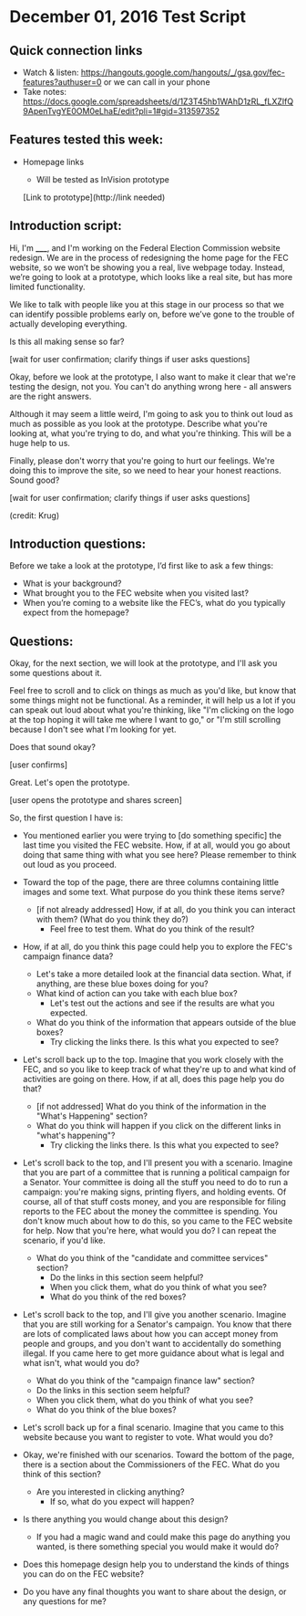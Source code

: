 # December 01, 2016 Test Script

## Quick connection links

- Watch & listen: <https://hangouts.google.com/hangouts/_/gsa.gov/fec-features?authuser=0> or we can call in your phone
- Take notes: <https://docs.google.com/spreadsheets/d/1Z3T45hb1WAhD1zRL_fLXZlfQ9ApenTvgYE0OM0eLhaE/edit?pli=1#gid=313597352>

## Features tested this week:

- Homepage links
   - Will be tested as InVision prototype

   [Link to prototype](http://link needed)

## Introduction script:

Hi, I'm **___**, and I'm working on the Federal Election Commission website redesign. We are in the process of redesigning the home page for the FEC website, so we won’t be showing you a real, live webpage today. Instead, we’re going to look at a prototype, which looks like a real site, but has more limited functionality.

We like to talk with people like you at this stage in our process so that we can identify possible problems early on, before we’ve gone to the trouble of actually developing everything.

Is this all making sense so far?

[wait for user confirmation; clarify things if user asks questions]

Okay, before we look at the prototype, I also want to make it clear that we're testing the design, not you. You can't do anything wrong here - all answers are the right answers.

Although it may seem a little weird, I'm going to ask you to think out loud as much as possible as you look at the prototype. Describe what you're looking at, what you're trying to do, and what you're thinking. This will be a huge help to us.

Finally, please don't worry that you're going to hurt our feelings. We're doing this to improve the site, so we need to hear your honest reactions. Sound good?

[wait for user confirmation; clarify things if user asks questions]

(credit: Krug)

## Introduction questions:

Before we take a look at the prototype, I’d first like to ask a few things:

- What is your background?
- What brought you to the FEC website when you visited last?
- When you’re coming to a website like the FEC’s, what do you typically expect from the homepage?

## Questions:

Okay, for the next section, we will look at the prototype, and I'll ask you some questions about it.

Feel free to scroll and to click on things as much as you'd like, but know that some things might not be functional. As a reminder, it will help us a lot if you can speak out loud about what you're thinking, like "I'm clicking on the logo at the top hoping it will take me where I want to go," or "I'm still scrolling because I don't see what I'm looking for yet.

Does that sound okay?

[user confirms]

Great. Let's open the prototype.

[user opens the prototype and shares screen]

So, the first question I have is:

- You mentioned earlier you were trying to [do something specific] the last time you visited the FEC website. How, if at all, would you go about doing that same thing with what you see here? Please remember to think out loud as you proceed.

- Toward the top of the page, there are three columns containing little images and some text. What purpose do you think these items serve?
    - [if not already addressed] How, if at all, do you think you can interact with them? (What do you think they do?)
        - Feel free to test them. What do you think of the result?

- How, if at all, do you think this page could help you to explore the FEC's campaign finance data?
    - Let's take a more detailed look at the financial data section. What, if anything, are these blue boxes doing for you?
    - What kind of action can you take with each blue box?
        - Let's test out the actions and see if the results are what you expected.
    - What do you think of the information that appears outside of the blue boxes?
        - Try clicking the links there. Is this what you expected to see?

- Let's scroll back up to the top. Imagine that you work closely with the FEC, and so you like to keep track of what they're up to and what kind of activities are going on there. How, if at all, does this page help you do that?
    - [if not addressed] What do you think of the information in the "What's Happening" section?
    - What do you think will happen if you click on the different links in "what's happening"?
      - Try clicking the links there. Is this what you expected to see?

- Let's scroll back to the top, and I'll present you with a scenario. Imagine that you are part of a committee that is running a political campaign for a Senator. Your committee is doing all the stuff you need to do to run a campaign: you're making signs, printing flyers, and holding events. Of course, all of that stuff costs money, and you are responsible for filing reports to the FEC about the money the committee is spending. You don't know much about how to do this, so you came to the FEC website for help. Now that you're here, what would you do? I can repeat the scenario, if you'd like.
    - What do you think of the "candidate and committee services" section?
       - Do the links in this section seem helpful?
       - When you click them, what do you think of what you see?
       - What do you think of the red boxes?

- Let's scroll back to the top, and I'll give you another scenario. Imagine that you are still working for a Senator's campaign. You know that there are lots of complicated laws about how you can accept money from people and groups, and you don't want to accidentally do something illegal. If you came here to get more guidance about what is legal and what isn't, what would you do?
    - What do you think of the "campaign finance law" section?
    - Do the links in this section seem helpful?
    - When you click them, what do you think of what you see?
    - What do you think of the blue boxes?


- Let's scroll back up for a final scenario. Imagine that you came to this website because you want to register to vote. What would you do?

- Okay, we're finished with our scenarios. Toward the bottom of the page, there is a section about the Commissioners of the FEC. What do you think of this section?
    - Are you interested in clicking anything?
       - If so, what do you expect will happen?

- Is there anything you would change about this design?

   - If you had a magic wand and could make this page do anything you wanted, is there something special you would make it would do?

- Does this homepage design help you to understand the kinds of things you can do on the FEC website?

- Do you have any final thoughts you want to share about the design, or any questions for me?
